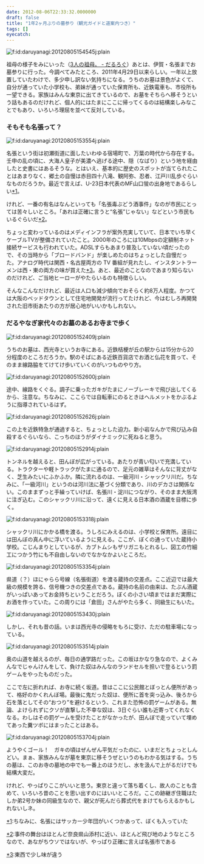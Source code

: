 ```yaml
---
date: 2012-08-06T22:33:32.0000000
draft: false
title: "1年2ヶ月ぶりの墓参り（観光ガイドと道案内つき）"
tags: []
eyecatch: 
---
```

<p><span itemscope itemtype="http://schema.org/Photograph"><img src="20120805154545.jpg" alt="f:id:daruyanagi:20120805154545j:plain" title="f:id:daruyanagi:20120805154545j:plain" class="hatena-fotolife" itemprop="image"></span></p><p>祖母の様子をみにいった（<a href="https://blog.daruyanagi.jp/entry/2012/08/06/211756">3&#x4EBA;&#x306E;&#x7956;&#x6BCD;&#x3002; - &#x3060;&#x308B;&#x308D;&#x3050;</a>）あとは、伊賀・名張までお墓参りに行った。今調べてみたところ、2011年4月29日以来らしい。一年以上放置していたわけで、多少申し訳ない気持ちになる。うちのお墓は景色がよくて、自分が通っていた小学校も、弟妹が通っていた保育所も、近鉄電車も、市役所も一望できる。家族はみんな東京に出てきているので、お墓をそちらへ移そうという話もあるのだけれど、個人的にはたまにここに帰ってくるのは結構楽しみなことでもあり、いろいろ理屈を並べて反対している。</p>

<div class="section">
<h3>そもそも名張って？</h3>
<p><span itemscope itemtype="http://schema.org/Photograph"><img src="20120805153554.jpg" alt="f:id:daruyanagi:20120805153554j:plain" title="f:id:daruyanagi:20120805153554j:plain" class="hatena-fotolife" itemprop="image"></span></p><p>名張という街は初瀬街道に面したいわゆる宿場町で、万葉の時代から存在する。壬申の乱の頃に、大海人皇子が美濃へ逃げる途中、隠（なばり）という地を経由したと史書にはあるそうな。とはいえ、基本的に歴史のスポットが当てられたことはあまりなく、郷土の自慢は赤目四十八滝、観阿弥、忍者、江戸川乱歩ぐらいなものだろうか。最近で言えば、U-23日本代表のMF山口蛍の出身地であるらしい<a href="#f-a150d103" name="fn-a150d103" title="ちなみに、名張にはサッカー少年団がいくつかあって、ぼくも入っていた">*1</a>。</p><p>けれど、一番の有名はなんといっても「名張毒ぶどう酒事件」なのが市民にとっては苦々しいところ。「あれは正確に言うと“名張”じゃない」などという市民もいるぐらいだ<a href="#f-494cd496" name="fn-494cd496" title="事件の舞台はほとんど奈良県山添村に近い、ほとんど飛び地のようなところなので、あながちウソではないが、やっぱり正確に言えば名張市である">*2</a>。</p><p>ちょっと変わっているのはメディインフラが案外充実していて、日本でいち早くケーブルTVが整備されていたこと。2000年のころには10Mbpsの定額制ネット接続サービスも行われていた。ADSLすらもあまり普及していない頃だったので、その当時から「ブロードバンド」が楽しめたのはちょっとした自慢だった。アナログ時代は関西・名古屋両方の TV 番組が見れたし、インスタントラーメンは西・東の両方の味が買えた<a href="#f-04e6d9e9" name="fn-04e6d9e9" title="東西で少し味が違う">*3</a>。あと、最近のことなのであまり知らないのだけれど、ご当地ヒーローがやたらいるのも特徴らしい。</p><p>そんなこんなだけれど、最近は人口も減少傾向でおそらく約8万人程度。かつては大阪のベッドタウンとして住宅地開発が流行ってたけれど、今はむしろ再開発された旧市街あたりの方が居心地がいいかもしれない。</p>

</div>
<div class="section">
<h3>だるやなぎ家代々のお墓のあるお寺まで歩く</h3>
<p><span itemscope itemtype="http://schema.org/Photograph"><img src="20120805152409.jpg" alt="f:id:daruyanagi:20120805152409j:plain" title="f:id:daruyanagi:20120805152409j:plain" class="hatena-fotolife" itemprop="image"></span></p><p>うちのお墓は、西光寺というお寺にある。近鉄桔梗が丘の駅からは15分から20分程度のところだろうか。駅のそばにある近鉄百貨店でお酒と仏花を買って、そのまま線路脇をてけてけ歩いていくのがいつものやり方。</p><p><span itemscope itemtype="http://schema.org/Photograph"><img src="20120805152600.jpg" alt="f:id:daruyanagi:20120805152600j:plain" title="f:id:daruyanagi:20120805152600j:plain" class="hatena-fotolife" itemprop="image"></span></p><p>途中、線路をくぐる。調子に乗ったガキがたまにノーブレーキで飛び出してくるから、注意な。ちなみに、ここらでは自転車にのるときはヘルメットをかぶるように指導されているはず。</p><p><span itemscope itemtype="http://schema.org/Photograph"><img src="20120805152626.jpg" alt="f:id:daruyanagi:20120805152626j:plain" title="f:id:daruyanagi:20120805152626j:plain" class="hatena-fotolife" itemprop="image"></span></p><p>この上を近鉄特急が通過すると、ちょっとした迫力。新小岩なんかで飛び込み自殺するぐらいなら、こっちのほうがダイナミックに死ねると思う。</p><p><span itemscope itemtype="http://schema.org/Photograph"><img src="20120805152914.jpg" alt="f:id:daruyanagi:20120805152914j:plain" title="f:id:daruyanagi:20120805152914j:plain" class="hatena-fotolife" itemprop="image"></span></p><p>トンネルを越えると、田んぼが広がっている。あたりが青い匂いで充満している。トラクターや軽トラックがたまに通るので、足元の雑草はそんなに背丈がなく、芝生みたいにふかふか。隣に流れるのは、一級河川・シャックリ川だ。ちなみに、「一級河川」というのは河川法に基づく分類であり、川のデカさは関係ない。このままずっと手繰っていけば、名張川・淀川につながり、そのまま大阪湾に注ぎ込む。このシャックリ川に沿って、遠くに見える日本酒の酒蔵を目標に歩く。</p><p><span itemscope itemtype="http://schema.org/Photograph"><img src="20120805153318.jpg" alt="f:id:daruyanagi:20120805153318j:plain" title="f:id:daruyanagi:20120805153318j:plain" class="hatena-fotolife" itemprop="image"></span></p><p>シャックリ川にかかる橋を渡る。うしろにみえるのは、小学校と保育所。遠目には田んぼの真ん中に浮いているように見える。ここが、ぼくの通っていた蔵持小学校。こじんまりとしているが、カブトムシもザリガニもとれるし、図工の竹細工につかう竹にも不自由しないのでなかなかよいところだ。</p><p><span itemscope itemtype="http://schema.org/Photograph"><img src="20120805153354.jpg" alt="f:id:daruyanagi:20120805153354j:plain" title="f:id:daruyanagi:20120805153354j:plain" class="hatena-fotolife" itemprop="image"></span></p><p>県道（？）ほにゃらら号線（名張街道）を渡る蔵持の交差点。ここ近辺では最大級の規模を誇る、信号機つきの交差点である。蔵持の名前の由来は、たぶん酒蔵がいっぱいあってお金持ちということだろう。ぼくの小さい頃まではまだ実際にお酒を作っていた。この周りには「倉田」さんがやたら多く、同級生にもいた。</p><p><span itemscope itemtype="http://schema.org/Photograph"><img src="20120805153430.jpg" alt="f:id:daruyanagi:20120805153430j:plain" title="f:id:daruyanagi:20120805153430j:plain" class="hatena-fotolife" itemprop="image"></span></p><p>しかし、それも昔の話。いまは西光寺の侵略をもろに受け、ただの駐車場になっている。</p><p><span itemscope itemtype="http://schema.org/Photograph"><img src="20120805153514.jpg" alt="f:id:daruyanagi:20120805153514j:plain" title="f:id:daruyanagi:20120805153514j:plain" class="hatena-fotolife" itemprop="image"></span></p><p>奥の山道を越えるのが、毎日の通学路だった。この坂はかなり急なので、よくみんなでじゃんけんをして、負けた奴はみんなのランドセルを担いで登るという罰ゲームをやったものだった。</p><p>ここで左に折れれば、お寺に続く坂道。昔はここに公民館とぼっとん便所があって、格好のかくれんぼ場。最後に鬼だった奴は、便所に首を突っ込み、後ろから石を落としてその“おつり”を避けるという、これまた恐怖の罰ゲームがある。無論、よけられずにクソが直撃した不幸な奴は、3日ぐらい誰も近寄ってくれなくなる。わしはその罰ゲームを受けたことがなかったが、田んぼで走っていて埋めてあった糞ツボにはまったことはある。</p><p><span itemscope itemtype="http://schema.org/Photograph"><img src="20120805153704.jpg" alt="f:id:daruyanagi:20120805153704j:plain" title="f:id:daruyanagi:20120805153704j:plain" class="hatena-fotolife" itemprop="image"></span></p><p>ようやくゴール！　ガキの頃はぜんぜん平気だったのに、いまだとちょっとしんどい。まぁ、家族みんなが墓を東京に移そうぜというのもわかる気はする。うちの墓は、このお寺の墓地の中でも一番上のほうだし、水を汲んで上がるだけでも結構大変だ。</p><p>けれど、やっぱりここがいいと思う。東京と違って落ち着くし、故人のことも含めて、いろいろ昔のことを思い出すのにはいいところだ。ここの跡継ぎ住職はたしか弟2号か妹の同級生なので、親父が死んだら葬式代をまけてもらえるかもしれないしネ。</p>

</div><div class="footnote">
<p class="footnote"><a href="#fn-a150d103" name="f-a150d103" class="footnote-number">*1</a><span class="footnote-delimiter">:</span><span class="footnote-text">ちなみに、名張にはサッカー少年団がいくつかあって、ぼくも入っていた</span></p>
<p class="footnote"><a href="#fn-494cd496" name="f-494cd496" class="footnote-number">*2</a><span class="footnote-delimiter">:</span><span class="footnote-text">事件の舞台はほとんど奈良県山添村に近い、ほとんど飛び地のようなところなので、あながちウソではないが、やっぱり正確に言えば名張市である</span></p>
<p class="footnote"><a href="#fn-04e6d9e9" name="f-04e6d9e9" class="footnote-number">*3</a><span class="footnote-delimiter">:</span><span class="footnote-text">東西で少し味が違う</span></p>
</div>